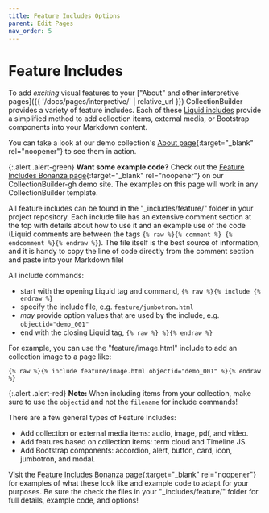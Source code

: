 ```yaml
---
title: Feature Includes Options
parent: Edit Pages
nav_order: 5
---
```


# Feature Includes

To add *exciting* visual features to your ["About" and other interpretive pages]({{ '/docs/pages/interpretive/' | relative_url }}) CollectionBuilder provides a variety of feature includes.
Each of these [Liquid includes](https://jekyllrb.com/docs/includes/) provide a simplified method to add collection items, external media, or Bootstrap components into your Markdown content.

You can take a look at our demo collection's [About page](https://collectionbuilder.github.io/collectionbuilder-gh/about.html){:target="_blank" rel="noopener"} to see them in action. 

{:.alert .alert-green}
**Want some example code?** Check out the [Feature Includes Bonanza page](https://collectionbuilder.github.io/collectionbuilder-gh/feature_options.html){:target="_blank" rel="noopener"} on our CollectionBuilder-gh demo site. The examples on this page will work in any CollectionBuilder template.

All feature includes can be found in the "_includes/feature/" folder in your project repository.
Each include file has an extensive comment section at the top with details about how to use it and an example use of the code (Liquid comments are between the tags `{% raw %}{% comment %} {% endcomment %}{% endraw %}`).
The file itself is the best source of information, and it is handy to copy the line of code directly from the comment section and paste into your Markdown file!

All include commands:

- start with the opening Liquid tag and command, `{% raw %}{% include {% endraw %}`
- specify the include file, e.g. `feature/jumbotron.html`
- *may* provide option values that are used by the include, e.g. `objectid="demo_001"`
- end with the closing Liquid tag, `{% raw %} %}{% endraw %}`

For example, you can use the "feature/image.html" include to add an collection image to a page like:

```
{% raw %}{% include feature/image.html objectid="demo_001" %}{% endraw %}
```

{:.alert .alert-red}
**Note:** When including items from your collection, make sure to use the `objectid` and not the `filename` for include commands!

There are a few general types of Feature Includes:

- Add collection or external media items: audio, image, pdf, and video.
- Add features based on collection items: term cloud and Timeline JS.
- Add Bootstrap components: accordion, alert, button, card, icon, jumbotron, and modal.

Visit the [Feature Includes Bonanza page](https://collectionbuilder.github.io/collectionbuilder-gh/feature_options.html){:target="_blank" rel="noopener"} for examples of what these look like and example code to adapt for your purposes.
Be sure the check the files in your "_includes/feature/" folder for full details, example code, and options!
